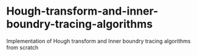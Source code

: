 # Hough-transform-and-inner-boundry-tracing-algorithms
Implementation of Hough transform and Inner boundry tracing algorithms from scratch

